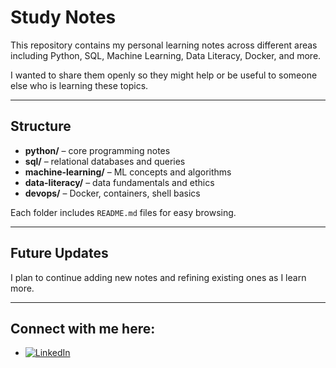 # Study Notes

This repository contains my personal learning notes across different areas including Python, SQL, Machine Learning, Data Literacy, Docker, and more.  

I wanted to share them openly so they might help or be useful to someone else who is learning these topics.  

---

## Structure
- **python/** – core programming notes  
- **sql/** – relational databases and queries  
- **machine-learning/** – ML concepts and algorithms  
- **data-literacy/** – data fundamentals and ethics  
- **devops/** – Docker, containers, shell basics  

Each folder includes `README.md` files for easy browsing.

---

## Future Updates
I plan to continue adding new notes and refining existing ones as I learn more.

---

## Connect with me here:
- [![LinkedIn](https://img.shields.io/badge/LinkedIn-Profile-blue?logo=linkedin&logoColor=white)](https://www.linkedin.com/in/muhammad-alikhk/)
